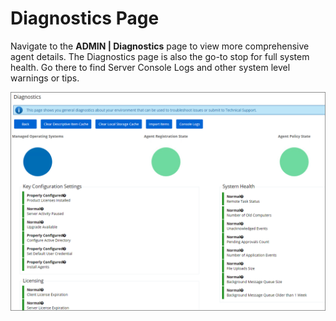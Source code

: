 [title]: # (Diagnostics Page)
[tags]: # (troubleshooting)
[priority]: # (1)
# Diagnostics Page

Navigate to the __ADMIN | Diagnostics__ page to view more comprehensive agent details. The Diagnostics page is also the go-to stop for full system health. Go there to find Server Console Logs and other system level warnings or tips.

![Diagnostics landing page](images/diag-landing.png)
